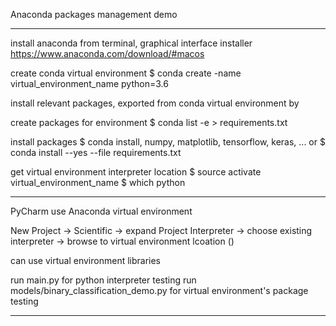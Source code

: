 Anaconda packages management demo

------------------------------------------------------------

install anaconda from terminal, graphical interface installer
https://www.anaconda.com/download/#macos

create conda virtual environment
$ conda create -name virtual_environment_name python=3.6

install relevant packages, exported from conda virtual environment by

create packages for environment
$ conda list -e > requirements.txt

install packages
$ conda install, numpy, matplotlib, tensorflow, keras, ...
or
$ conda install --yes --file requirements.txt

get virtual environment interpreter location
$ source activate virtual_environment_name
$ which python

--------------------------------------------------------

PyCharm use Anaconda virtual environment

New Project -> Scientific -> expand Project Interpreter -> choose existing interpreter -> browse to virtual environment lcoation ()

can use virtual environment libraries

run main.py for python interpreter testing
run models/binary_classification_demo.py for virtual environment's package testing

--------------------------------------------------------
